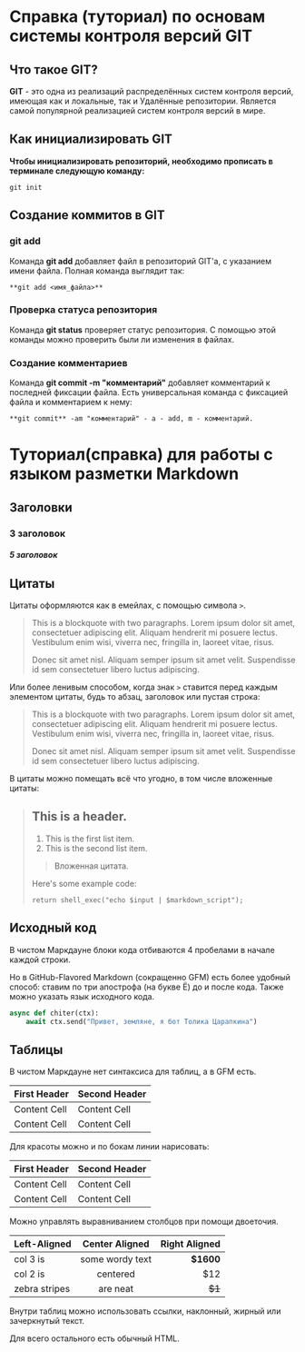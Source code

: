 # Справка (туториал) по основам системы контроля версий GIT

## Что такое GIT?
**GIT** - это одна из реализаций распределённых систем
контроля версий, имеющая как и локальные, так и
Удалённые репозитории. Является самой популярной
реализацией систем контроля версий в мире.

## Как инициализировать GIT
**Чтобы инициализировать репозиторий, необходимо прописать в терминале следующую команду:**

```
git init
```

## Создание коммитов в GIT

### git add
Команда **git add** добавляет файл в репозиторий GIT'a, с указанием имени файла. Полная команда выглядит так:
```
**git add <имя_файла>**
```

### Проверка статуса репозитория
Команда **git status** проверяет статус репозитория. С помощью этой команды можно проверить были ли изменения в файлах.

### Создание комментариев
Команда **git commit -m "комментарий"** добавляет комментарий к последней фиксации файла. Есть универсальная команда с фиксацией файла и комментарием к нему:
```
**git commit** -am "комментарий" - a - add, m - комментарий.
```

# Туториал(справка) для работы с языком разметки Markdown








## Заголовки
### 3 заголовок 
##### 5 заголовок








## Цитаты
Цитаты оформляются как в емейлах, с помощью символа `>`.

> This is a blockquote with two paragraphs. Lorem ipsum dolor sit amet,
> consectetuer adipiscing elit. Aliquam hendrerit mi posuere lectus.
> Vestibulum enim wisi, viverra nec, fringilla in, laoreet vitae, risus.
>
> Donec sit amet nisl. Aliquam semper ipsum sit amet velit. Suspendisse
> id sem consectetuer libero luctus adipiscing.

Или более ленивым способом, когда знак `>` ставится перед каждым элементом цитаты, будь то абзац, заголовок или пустая строка:

> This is a blockquote with two paragraphs. Lorem ipsum dolor sit amet,
consectetuer adipiscing elit. Aliquam hendrerit mi posuere lectus.
Vestibulum enim wisi, viverra nec, fringilla in, laoreet vitae, risus.
>
> Donec sit amet nisl. Aliquam semper ipsum sit amet velit. Suspendisse
id sem consectetuer libero luctus adipiscing.

В цитаты можно помещать всё что угодно, в том числе вложенные цитаты:

> ## This is a header.
>
> 1.   This is the first list item.
> 2.   This is the second list item.
>
> > Вложенная цитата.
>
> Here's some example code:
>
>     return shell_exec("echo $input | $markdown_script");


## Исходный код
В чистом Маркдауне блоки кода отбиваются 4 пробелами в начале каждой строки.

Но в GitHub-Flavored Markdown (сокращенно GFM) есть более удобный способ: ставим по три апострофа (на букве Ё) до и после кода. Также можно указать язык исходного кода.

```python
async def chiter(ctx):
    await ctx.send("Привет, земляне, я бот Толика Царапкина") 
```

## Таблицы
В чистом Маркдауне нет синтаксиса для таблиц, а в GFM есть.

First Header  | Second Header
------------- | -------------
Content Cell  | Content Cell
Content Cell  | Content Cell

Для красоты можно и по бокам линии нарисовать:

| First Header  | Second Header |
| ------------- | ------------- |
| Content Cell  | Content Cell  |
| Content Cell  | Content Cell  |

Можно управлять выравниванием столбцов при помощи двоеточия.

| Left-Aligned  | Center Aligned  | Right Aligned |
|:------------- |:---------------:| -------------:|
| col 3 is      | some wordy text |     **$1600** |
| col 2 is      | centered        |         $12   |
| zebra stripes | are neat        |        ~~$1~~ |

Внутри таблиц можно использовать ссылки, наклонный, жирный или зачеркнутый текст.

Для всего остального есть обычный HTML.
